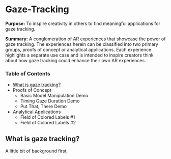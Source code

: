 # Gaze-Tracking
**Purpose:** To inspire creativity in others to find meaningful applications for gaze tracking.

**Summary:** A conglomeration of AR experiences that showcase the power of gaze tracking. The experiences herein can be classified into two primary groups,  proofs of concept or analytical applications. Each experience highlights a separate use case and is intended to inspire creators think about how gaze tracking could enhance their own AR experiences.

### **Table of Contents**

- [What is gaze tracking?](#what-is-gaze-tracking)
- Proofs of Concept
  - Basic Model Manipulation Demo
  - Timing Gaze Duration Demo
  - Put That, There Demo
- Analytical Applications
  - Field of Colored Labels #1
  - Field of Colored Labels #2

## What is gaze tracking?

A little bit of background first,
